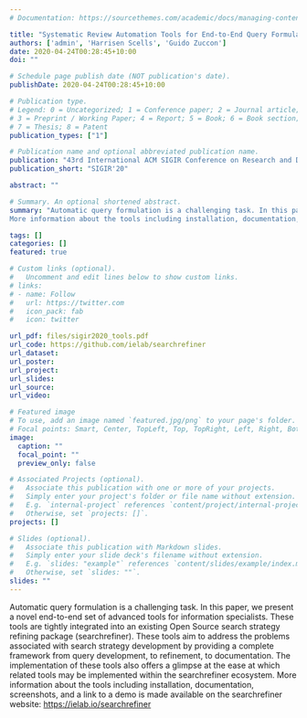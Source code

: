 ```yaml
---
# Documentation: https://sourcethemes.com/academic/docs/managing-content/

title: "Systematic Review Automation Tools for End-to-End Query Formulation"
authors: ['admin', 'Harrisen Scells', 'Guido Zuccon']
date: 2020-04-24T00:28:45+10:00
doi: ""

# Schedule page publish date (NOT publication's date).
publishDate: 2020-04-24T00:28:45+10:00

# Publication type.
# Legend: 0 = Uncategorized; 1 = Conference paper; 2 = Journal article;
# 3 = Preprint / Working Paper; 4 = Report; 5 = Book; 6 = Book section;
# 7 = Thesis; 8 = Patent
publication_types: ["1"]

# Publication name and optional abbreviated publication name.
publication: "43rd International ACM SIGIR Conference on Research and Development in Information Retrieval"
publication_short: "SIGIR'20"

abstract: ""

# Summary. An optional shortened abstract.
summary: "Automatic query formulation is a challenging task. In this paper, we present a novel end-to-end set of advanced tools for information specialists. These tools are tightly integrated into an existing Open Source search strategy refining package (searchrefiner). These tools aim to address the problems associated with search strategy development by providing a complete framework from query development, to refinement, to documentation. The implementation of these tools also offers a glimpse at the ease at which related tools may be implemented within the searchrefiner ecosystem.
More information about the tools including installation, documentation, screenshots, and a link to a demo is made available on the searchrefiner website: https://ielab.io/searchrefiner"

tags: []
categories: []
featured: true

# Custom links (optional).
#   Uncomment and edit lines below to show custom links.
# links:
# - name: Follow
#   url: https://twitter.com
#   icon_pack: fab
#   icon: twitter

url_pdf: files/sigir2020_tools.pdf
url_code: https://github.com/ielab/searchrefiner
url_dataset:
url_poster:
url_project:
url_slides:
url_source:
url_video:

# Featured image
# To use, add an image named `featured.jpg/png` to your page's folder. 
# Focal points: Smart, Center, TopLeft, Top, TopRight, Left, Right, BottomLeft, Bottom, BottomRight.
image:
  caption: ""
  focal_point: ""
  preview_only: false

# Associated Projects (optional).
#   Associate this publication with one or more of your projects.
#   Simply enter your project's folder or file name without extension.
#   E.g. `internal-project` references `content/project/internal-project/index.md`.
#   Otherwise, set `projects: []`.
projects: []

# Slides (optional).
#   Associate this publication with Markdown slides.
#   Simply enter your slide deck's filename without extension.
#   E.g. `slides: "example"` references `content/slides/example/index.md`.
#   Otherwise, set `slides: ""`.
slides: ""
---
```


Automatic query formulation is a challenging task. In this paper, we present a novel end-to-end set of advanced tools for information specialists. These tools are tightly integrated into an existing Open Source search strategy refining package (searchrefiner). These tools aim to address the problems associated with search strategy development by providing a complete framework from query development, to refinement, to documentation. The implementation of these tools also offers a glimpse at the ease at which related tools may be implemented within the searchrefiner ecosystem.
More information about the tools including installation, documentation, screenshots, and a link to a demo is made available on the searchrefiner website: https://ielab.io/searchrefiner
